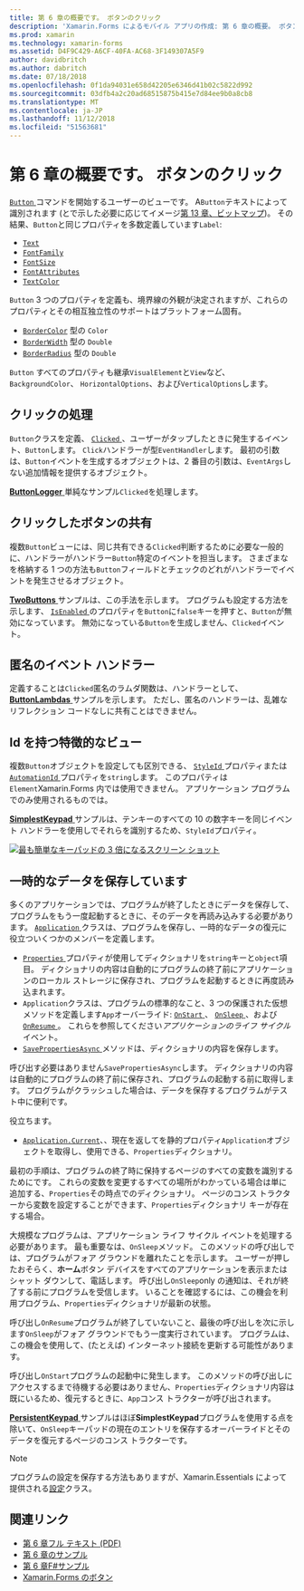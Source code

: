 ```yaml
---
title: 第 6 章の概要です。 ボタンのクリック
description: 'Xamarin.Forms によるモバイル アプリの作成: 第 6 章の概要。 ボタンのクリック'
ms.prod: xamarin
ms.technology: xamarin-forms
ms.assetid: D4F9C429-A6CF-40FA-AC68-3F149307A5F9
author: davidbritch
ms.author: dabritch
ms.date: 07/18/2018
ms.openlocfilehash: 0f1da94031e658d42205e6346d41b02c5822d992
ms.sourcegitcommit: 03dfb4a2c20ad68515875b415e7d84ee9b0a8cb8
ms.translationtype: MT
ms.contentlocale: ja-JP
ms.lasthandoff: 11/12/2018
ms.locfileid: "51563681"
---
```

# <a name="summary-of-chapter-6-button-clicks"></a>第 6 章の概要です。 ボタンのクリック

[ `Button` ](xref:Xamarin.Forms.Button)コマンドを開始するユーザーのビューです。 A`Button`テキストによって識別されます (とで示した必要に応じてイメージ[第 13 章、ビットマップ](chapter13.md))。 その結果、`Button`と同じプロパティを多数定義しています`Label`:

- [`Text`](xref:Xamarin.Forms.Button.Text)
- [`FontFamily`](xref:Xamarin.Forms.Button.FontFamily)
- [`FontSize`](xref:Xamarin.Forms.Button.FontSize)
- [`FontAttributes`](xref:Xamarin.Forms.Button.FontAttributes)
- [`TextColor`](xref:Xamarin.Forms.Button.TextColor)

`Button` 3 つのプロパティを定義も、境界線の外観が決定されますが、これらのプロパティとその相互独立性のサポートはプラットフォーム固有。

- [`BorderColor`](xref:Xamarin.Forms.Button.BorderColor) 型の `Color`
- [`BorderWidth`](xref:Xamarin.Forms.Button.BorderWidth) 型の `Double`
- [`BorderRadius`](xref:Xamarin.Forms.Button.BorderRadius) 型の `Double`

`Button` すべてのプロパティも継承`VisualElement`と`View`など、 `BackgroundColor`、 `HorizontalOptions`、および`VerticalOptions`します。

## <a name="processing-the-click"></a>クリックの処理

`Button`クラスを定義、 [ `Clicked` ](xref:Xamarin.Forms.Button.Clicked) 、ユーザーがタップしたときに発生するイベント、`Button`します。 `Click`ハンドラーが型`EventHandler`します。 最初の引数は、`Button`イベントを生成するオブジェクトは、2 番目の引数は、`EventArgs`しない追加情報を提供するオブジェクト。

[ **ButtonLogger** ](https://github.com/xamarin/xamarin-forms-book-samples/tree/master/Chapter06/ButtonLogger)単純なサンプル`Clicked`を処理します。

## <a name="sharing-button-clicks"></a>クリックしたボタンの共有

複数`Button`ビューには、同じ共有できる`Clicked`判断するために必要な一般的に、ハンドラーがハンドラー`Button`特定のイベントを担当します。 さまざまなを格納する 1 つの方法も`Button`フィールドとチェックのどれがハンドラーでイベントを発生させるオブジェクト。

[ **TwoButtons** ](https://github.com/xamarin/xamarin-forms-book-samples/tree/master/Chapter06/TwoButtons)サンプルは、この手法を示します。 プログラムも設定する方法を示します、 [ `IsEnabled` ](xref:Xamarin.Forms.VisualElement.IsEnabled)のプロパティを`Button`に`false`キーを押すと、`Button`が無効になっています。 無効になっている`Button`を生成しません、`Clicked`イベント。

## <a name="anonymous-event-handlers"></a>匿名のイベント ハンドラー

定義することは`Clicked`匿名のラムダ関数は、ハンドラーとして、 [ **ButtonLambdas** ](https://github.com/xamarin/xamarin-forms-book-samples/tree/master/Chapter06/ButtonLambdas)サンプルを示します。 ただし、匿名のハンドラーは、乱雑なリフレクション コードなしに共有ことはできません。

## <a name="distinguishing-views-with-ids"></a>Id を持つ特徴的なビュー

複数`Button`オブジェクトを設定しても区別できる、 [ `StyleId` ](xref:Xamarin.Forms.Element.StyleId)プロパティまたは[ `AutomationId` ](xref:Xamarin.Forms.Element.AutomationId)プロパティを`string`します。 このプロパティは`Element`Xamarin.Forms 内では使用できません。 アプリケーション プログラムでのみ使用されるものでは。

[ **SimplestKeypad** ](https://github.com/xamarin/xamarin-forms-book-samples/tree/master/Chapter06/SimplestKeypad)サンプルは、テンキーのすべての 10 の数字キーを同じイベント ハンドラーを使用しでそれらを識別するため、`StyleId`プロパティ。

[![最も簡単なキーパッドの 3 倍になるスクリーン ショット](images/ch06fg04-small.png "電卓")](images/ch06fg04-large.png#lightbox "計算ツール")

## <a name="saving-transient-data"></a>一時的なデータを保存しています

多くのアプリケーションでは、プログラムが終了したときにデータを保存して、プログラムをもう一度起動するときに、そのデータを再読み込みする必要があります。 [ `Application` ](xref:Xamarin.Forms.Application)クラスは、プログラムを保存し、一時的なデータの復元に役立ついくつかのメンバーを定義します。

- [ `Properties` ](xref:Xamarin.Forms.Application.Properties)プロパティが使用してディクショナリを`string`キーと`object`項目。 ディクショナリの内容は自動的にプログラムの終了前にアプリケーションのローカル ストレージに保存され、プログラムを起動するときに再度読み込まれます。
- `Application`クラスは、プログラムの標準的なこと、3 つの保護された仮想メソッドを定義します`App`オーバーライド: [ `OnStart` ](xref:Xamarin.Forms.Application.OnStart)、 [ `OnSleep` ](xref:Xamarin.Forms.Application.OnSleep)、および[ `OnResume` ](xref:Xamarin.Forms.Application.OnResume)。 これらを参照してください*アプリケーションのライフ サイクル*イベント。
- [ `SavePropertiesAsync` ](xref:Xamarin.Forms.Application.SavePropertiesAsync)メソッドは、ディクショナリの内容を保存します。

呼び出す必要はありません`SavePropertiesAsync`します。 ディクショナリの内容は自動的にプログラムの終了前に保存され、プログラムの起動する前に取得します。 プログラムがクラッシュした場合は、データを保存するプログラムがテスト中に便利です。

役立ちます。

- [`Application.Current`](xref:Xamarin.Forms.Application.Current)、、現在を返してを静的プロパティ`Application`オブジェクトを取得し、使用できる、`Properties`ディクショナリ。

最初の手順は、プログラムの終了時に保持するページのすべての変数を識別するためにです。 これらの変数を変更するすべての場所がわかっている場合は単に追加する、`Properties`その時点でのディクショナリ。 ページのコンス トラクターから変数を設定することができます、`Properties`ディクショナリ キーが存在する場合。

大規模なプログラムは、アプリケーション ライフ サイクル イベントを処理する必要があります。 最も重要なは、`OnSleep`メソッド。 このメソッドの呼び出しでは、プログラムがフォア グラウンドを離れたことを示します。 ユーザーが押したおそらく、**ホーム**ボタン デバイスをすべてのアプリケーションを表示またはシャット ダウンして、電話します。 呼び出し`OnSleep`only の通知は、それが終了する前にプログラムを受信します。 いることを確認するには、この機会を利用プログラム、`Properties`ディクショナリが最新の状態。

呼び出し`OnResume`プログラムが終了していないこと、最後の呼び出しを次に示します`OnSleep`がフォア グラウンドでもう一度実行されています。 プログラムは、この機会を使用して、(たとえば) インターネット接続を更新する可能性があります。

呼び出し`OnStart`プログラムの起動中に発生します。 このメソッドの呼び出しにアクセスするまで待機する必要はありません、`Properties`ディクショナリ内容は既にいるため、復元するときに、`App`コンス トラクターが呼び出されます。

[ **PersistentKeypad** ](https://github.com/xamarin/xamarin-forms-book-samples/tree/master/Chapter06/PersistentKeypad)サンプルはほぼ**SimplestKeypad**プログラムを使用する点を除いて、`OnSleep`キーパッドの現在のエントリを保存するオーバーライドとそのデータを復元するページのコンス トラクターです。

> [!NOTE]
> プログラムの設定を保存する方法もありますが、Xamarin.Essentials によって提供される[設定](~/essentials/preferences.md)クラス。

## <a name="related-links"></a>関連リンク

- [第 6 章フル テキスト (PDF)](https://download.xamarin.com/developer/xamarin-forms-book/XamarinFormsBook-Ch06-Apr2016.pdf)
- [第 6 章のサンプル](https://github.com/xamarin/xamarin-forms-book-samples/tree/master/Chapter06)
- [第 6 章F#サンプル](https://github.com/xamarin/xamarin-forms-book-samples/tree/master/Chapter06/FS)
- [Xamarin.Forms のボタン](~/xamarin-forms/user-interface/button.md)
